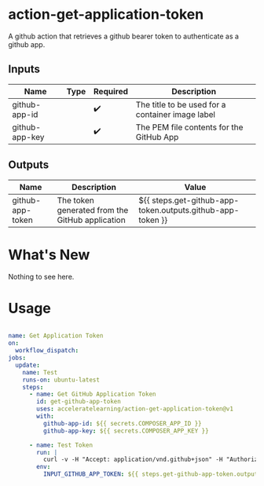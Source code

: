 # action-get-application-token

A github action that retrieves a github bearer token to authenticate as a github app.
## Inputs

| Name | Type | Required | Description |
| ---- | ---- | -------- | ----------- |
| github-app-id |  | :heavy_check_mark: | The title to be used for a container image label |
| github-app-key |  | :heavy_check_mark: | The PEM file contents for the GitHub App |
## Outputs

| Name | Description | Value
| ---- | ----------- | -----
| github-app-token | The token generated from the GitHub application | ${{ steps.get-github-app-token.outputs.github-app-token }}
# What's New

Nothing to see here.

# Usage 
<!-- start usage -->
```yaml

name: Get Application Token
on:
  workflow_dispatch:
jobs:
  update:
    name: Test
    runs-on: ubuntu-latest
    steps:
      - name: Get GitHub Application Token
        id: get-github-app-token
        uses: acceleratelearning/action-get-application-token@v1
        with:
          github-app-id: ${{ secrets.COMPOSER_APP_ID }}
          github-app-key: ${{ secrets.COMPOSER_APP_KEY }}

      - name: Test Token
        run: |
          curl -v -H "Accept: application/vnd.github+json" -H "Authorization: token $INPUT_GITHUB_APP_TOKEN" https://api.github.com/repos/acceleratelearning/stemscopes-v4-lib-grpc-proto/zipball/ea2fdb194eeed6c3e7fdbbc1cb4246b11d805a99
        env:
          INPUT_GITHUB_APP_TOKEN: ${{ steps.get-github-app-token.outputs.github-app-token }}
```
<!-- end usage -->

